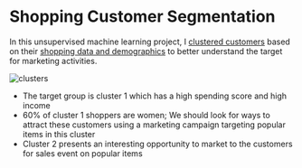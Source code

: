 # Shopping Customer Segmentation
In this unsupervised machine learning project, I [clustered customers](https://github.com/ndomah/Nilesh-Data-Portfolio/blob/main/Customer%20Segmentation%20%26%20Clustering/Shopping%20Customer%20Segmentation.ipynb) based on their [shopping data and demographics](https://github.com/ndomah/Nilesh-Data-Portfolio/blob/main/Customer%20Segmentation%20%26%20Clustering/Mall_Customers.csv) to better understand the target for marketing activities. 

![clusters](https://github.com/ndomah/Nilesh-Data-Portfolio/blob/main/Customer%20Segmentation%20%26%20Clustering/clustering_bivaraiate.png)

- The target group is cluster 1 which has a high spending score and high income
- 60% of cluster 1 shoppers are women; We should look for ways to attract these customers using a marketing campaign targeting popular items in this cluster
- Cluster 2 presents an interesting opportunity to market to the customers for sales event on popular items
